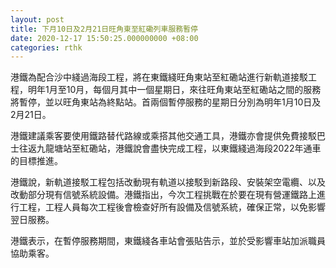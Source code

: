 ```yaml
---
layout: post
title: 下月10日及2月21日旺角東至紅磡列車服務暫停
date: 2020-12-17 15:50:25.000000000 +08:00
categories: rthk
---
```


港鐵為配合沙中綫過海段工程，將在東鐵綫旺角東站至紅磡站進行新軌道接駁工程，明年1月至10月，每個月其中一個星期日，來往旺角東站至紅磡站之間的服務將暫停，並以旺角東站為終點站。首兩個暫停服務的星期日分別為明年1月10日及2月21日。

港鐵建議乘客要使用鐵路替代路線或乘搭其他交通工具，港鐵亦會提供免費接駁巴士往返九龍塘站至紅磡站，港鐵說會盡快完成工程，以東鐵綫過海段2022年通車的目標推進。

港鐵說，新軌道接駁工程包括改動現有軌道以接駁到新路段、安裝架空電纜、以及改動部分現有信號系統設備。港鐵指出，今次工程挑戰在於要在現有營運鐵路上進行工程，工程人員每次工程後會檢查好所有設備及信號系統，確保正常，以免影響翌日服務。

港鐵表示，在暫停服務期間，東鐵綫各車站會張貼告示，並於受影響車站加派職員協助乘客。
